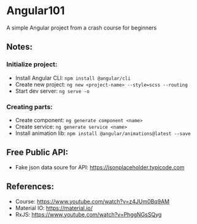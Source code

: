 # Angular101
A simple Angular project from a crash course for beginners

## Notes:

### Initialize project:
- Install Angular CLI:  `npm install @angular/cli`
- Create new project:   `ng new <project-name> --style=scss --routing`
- Start dev server:     `ng serve -o`


### Creating parts:

- Create component:      `ng generate component <name>`
- Create service:        `ng generate service <name>`
- Install animation lib: `npm install @angular/animations@latest --save`


## Free Public API:

- Fake json data soure for API: https://jsonplaceholder.typicode.com


## References: 

- Course: https://www.youtube.com/watch?v=z4JUm0Bq9AM
- Material IO: https://material.io/
- RxJS: https://www.youtube.com/watch?v=PhggNGsSQyg

